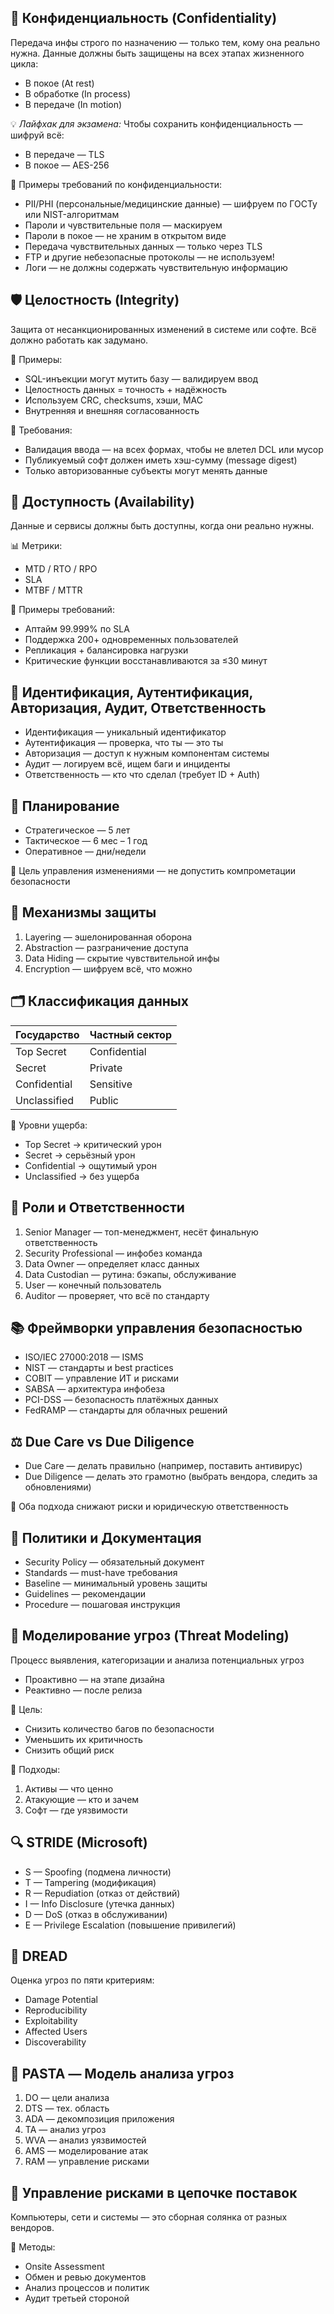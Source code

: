 ## 🔐 Конфиденциальность (Confidentiality)

Передача инфы строго по назначению — только тем, кому она реально нужна. Данные должны быть защищены на всех этапах жизненного цикла:

- В покое (At rest)
- В обработке (In process)
- В передаче (In motion)

💡 _Лайфхак для экзамена:_ Чтобы сохранить конфиденциальность — шифруй всё:

- В передаче — TLS
- В покое — AES-256

📌 Примеры требований по конфиденциальности:

- PII/PHI (персональные/медицинские данные) — шифруем по ГОСТу или NIST-алгоритмам
- Пароли и чувствительные поля — маскируем
- Пароли в покое — не храним в открытом виде
- Передача чувствительных данных — только через TLS
- FTP и другие небезопасные протоколы — не используем! 
- Логи — не должны содержать чувствительную информацию
    
## 🛡️ Целостность (Integrity)

Защита от несанкционированных изменений в системе или софте. Всё должно работать как задумано.

📌 Примеры:

- SQL-инъекции могут мутить базу — валидируем ввод
- Целостность данных = точность + надёжность
- Используем CRC, checksums, хэши, MAC
- Внутренняя и внешняя согласованность

📌 Требования:

- Валидация ввода — на всех формах, чтобы не влетел DCL или мусор
- Публикуемый софт должен иметь хэш-сумму (message digest)
- Только авторизованные субъекты могут менять данные

## 📶 Доступность (Availability)

Данные и сервисы должны быть доступны, когда они реально нужны.

📊 Метрики:

- MTD / RTO / RPO
- SLA
- MTBF / MTTR

📌 Примеры требований:

- Аптайм 99.999% по SLA
- Поддержка 200+ одновременных пользователей
- Репликация + балансировка нагрузки
- Критические функции восстанавливаются за ≤30 минут

## 🧾 Идентификация, Аутентификация, Авторизация, Аудит, Ответственность

- Идентификация — уникальный идентификатор
- Аутентификация — проверка, что ты — это ты
- Авторизация — доступ к нужным компонентам системы
- Аудит — логируем всё, ищем баги и инциденты
- Ответственность — кто что сделал (требует ID + Auth)

## 📅 Планирование

- Стратегическое — 5 лет
- Тактическое — 6 мес – 1 год
- Оперативное — дни/недели

🎯 Цель управления изменениями — не допустить компрометации безопасности

## 🧰 Механизмы защиты

1. Layering — эшелонированная оборона
2. Abstraction — разграничение доступа
3. Data Hiding — скрытие чувствительной инфы
4. Encryption — шифруем всё, что можно

## 🗂️ Классификация данных

|Государство|Частный сектор|
|---|---|
|Top Secret|Confidential|
|Secret|Private|
|Confidential|Sensitive|
|Unclassified|Public|

📌 Уровни ущерба:

- Top Secret → критический урон
- Secret → серьёзный урон
- Confidential → ощутимый урон
- Unclassified → без ущерба

## 👥 Роли и Ответственности

1. Senior Manager — топ-менеджмент, несёт финальную ответственность
2. Security Professional — инфобез команда
3. Data Owner — определяет класс данных
4. Data Custodian — рутина: бэкапы, обслуживание
5. User — конечный пользователь
6. Auditor — проверяет, что всё по стандарту

## 📚 Фреймворки управления безопасностью

- ISO/IEC 27000:2018 — ISMS
- NIST — стандарты и best practices
- COBIT — управление ИТ и рисками
- SABSA — архитектура инфобеза
- PCI-DSS — безопасность платёжных данных
- FedRAMP — стандарты для облачных решений

## ⚖️ Due Care vs Due Diligence

- Due Care — делать правильно (например, поставить антивирус)
- Due Diligence — делать это грамотно (выбрать вендора, следить за обновлениями)

📌 Оба подхода снижают риски и юридическую ответственность

## 📄 Политики и Документация

- Security Policy — обязательный документ
- Standards — must-have требования
- Baseline — минимальный уровень защиты
- Guidelines — рекомендации
- Procedure — пошаговая инструкция

## 🧠 Моделирование угроз (Threat Modeling)

Процесс выявления, категоризации и анализа потенциальных угроз

- Проактивно — на этапе дизайна
- Реактивно — после релиза

🎯 Цель:

- Снизить количество багов по безопасности
- Уменьшить их критичность
- Снизить общий риск

📌 Подходы:

1. Активы — что ценно
2. Атакующие — кто и зачем
3. Софт — где уязвимости

## 🔍 STRIDE (Microsoft)

- S — Spoofing (подмена личности)
- T — Tampering (модификация)
- R — Repudiation (отказ от действий)
- I — Info Disclosure (утечка данных)
- D — DoS (отказ в обслуживании)
- E — Privilege Escalation (повышение привилегий)
    

## 🧮 DREAD

Оценка угроз по пяти критериям:

- Damage Potential
- Reproducibility
- Exploitability
- Affected Users
- Discoverability

## 🧪 PASTA — Модель анализа угроз

1. DO — цели анализа
2. DTS — тех. область
3. ADA — декомпозиция приложения
4. TA — анализ угроз
5. WVA — анализ уязвимостей
6. AMS — моделирование атак
7. RAM — управление рисками

## 🔗 Управление рисками в цепочке поставок

Компьютеры, сети и системы — это сборная солянка от разных вендоров.

📌 Методы:

- Onsite Assessment
- Обмен и ревью документов
- Анализ процессов и политик
- Аудит третьей стороной